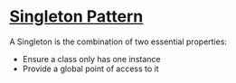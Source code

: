 ﻿# [Singleton Pattern](http://c2.com/cgi/wiki?SingletonPattern)

A Singleton is the combination of two essential properties:

- Ensure a class only has one instance
- Provide a global point of access to it